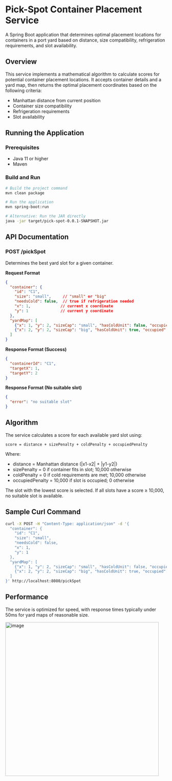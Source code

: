 # Pick-Spot Container Placement Service

A Spring Boot application that determines optimal placement locations for containers in a port yard based on distance, size compatibility, refrigeration requirements, and slot availability.

## Overview

This service implements a mathematical algorithm to calculate scores for potential container placement locations. It accepts container details and a yard map, then returns the optimal placement coordinates based on the following criteria:

- Manhattan distance from current position
- Container size compatibility
- Refrigeration requirements
- Slot availability

## Running the Application

### Prerequisites
- Java 11 or higher
- Maven

### Build and Run
```bash
# Build the project command
mvn clean package

# Run the application
mvn spring-boot:run

# Alternative: Run the JAR directly
java -jar target/pick-spot-0.0.1-SNAPSHOT.jar
```

## API Documentation

### POST /pickSpot

Determines the best yard slot for a given container.

**Request Format**
```json
{
  "container": {
    "id": "C1",
    "size": "small",     // "small" or "big"
    "needsCold": false,  // true if refrigeration needed
    "x": 1,             // current x coordinate
    "y": 1              // current y coordinate
  },
  "yardMap": [
    {"x": 1, "y": 2, "sizeCap": "small", "hasColdUnit": false, "occupied": false},
    {"x": 2, "y": 2, "sizeCap": "big", "hasColdUnit": true, "occupied": false}
  ]
}
```

**Response Format (Success)**
```json
{
  "containerId": "C1",
  "targetX": 1,
  "targetY": 2
}
```

**Response Format (No suitable slot)**
```json
{
  "error": "no suitable slot"
}
```

## Algorithm

The service calculates a score for each available yard slot using:

```
score = distance + sizePenalty + coldPenalty + occupiedPenalty
```

Where:
- distance = Manhattan distance (|x1-x2| + |y1-y2|)
- sizePenalty = 0 if container fits in slot; 10,000 otherwise
- coldPenalty = 0 if cold requirements are met; 10,000 otherwise
- occupiedPenalty = 10,000 if slot is occupied; 0 otherwise

The slot with the lowest score is selected. If all slots have a score ≥ 10,000, no suitable slot is available.

## Sample Curl Command

```bash
curl -X POST -H "Content-Type: application/json" -d '{
  "container": {
    "id": "C1", 
    "size": "small", 
    "needsCold": false, 
    "x": 1, 
    "y": 1
  },
  "yardMap": [
    {"x": 1, "y": 2, "sizeCap": "small", "hasColdUnit": false, "occupied": false},
    {"x": 2, "y": 2, "sizeCap": "big", "hasColdUnit": true, "occupied": false}
  ]
}' http://localhost:8080/pickSpot
```

## Performance

The service is optimized for speed, with response times typically under 50ms for yard maps of reasonable size.

<img width="479" alt="image" src="https://github.com/user-attachments/assets/8d6049d2-f30a-4628-a6da-7a8d5711fbec" />
